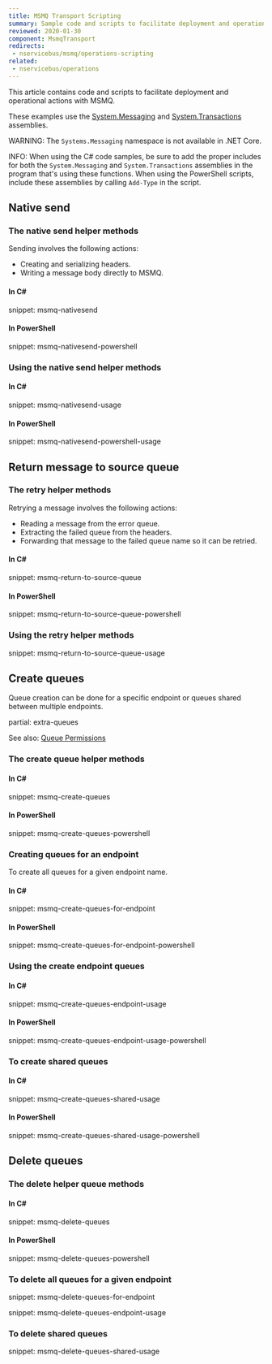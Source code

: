 ```yaml
---
title: MSMQ Transport Scripting
summary: Sample code and scripts to facilitate deployment and operational actions against MSMQ.
reviewed: 2020-01-30
component: MsmqTransport
redirects:
 - nservicebus/msmq/operations-scripting
related:
 - nservicebus/operations
---
```


This article contains code and scripts to facilitate deployment and operational actions with MSMQ.

These examples use the [System.Messaging](https://docs.microsoft.com/en-us/dotnet/api/system.messaging?view=netframework-4.8) and [System.Transactions](https://docs.microsoft.com/en-us/dotnet/api/system.transactions?view=netframework-4.8) assemblies.

WARNING: The `Systems.Messaging` namespace is not available in .NET Core.

INFO: When using the C# code samples, be sure to add the proper includes for both the `System.Messaging` and `System.Transactions` assemblies in the program that's using these functions. When using the PowerShell scripts, include these assemblies by calling `Add-Type` in the script. 


## Native send


### The native send helper methods

Sending involves the following actions:

 * Creating and serializing headers.
 * Writing a message body directly to MSMQ.


#### In C&#35;

snippet: msmq-nativesend


#### In PowerShell

snippet: msmq-nativesend-powershell


### Using the native send helper methods


#### In C&#35;

snippet: msmq-nativesend-usage


#### In PowerShell

snippet: msmq-nativesend-powershell-usage


## Return message to source queue


### The retry helper methods

Retrying a message involves the following actions:

 * Reading a message from the error queue.
 * Extracting the failed queue from the headers.
 * Forwarding that message to the failed queue name so it can be retried.


#### In C&#35;

snippet: msmq-return-to-source-queue


#### In PowerShell

snippet: msmq-return-to-source-queue-powershell


### Using the retry helper methods

snippet: msmq-return-to-source-queue-usage


## Create queues

Queue creation can be done for a specific endpoint or queues shared between multiple endpoints.

partial: extra-queues


See also: [Queue Permissions](/transports/msmq/#permissions)


### The create queue helper methods


#### In C&#35;

snippet: msmq-create-queues


#### In PowerShell

snippet: msmq-create-queues-powershell


### Creating queues for an endpoint

To create all queues for a given endpoint name.


#### In C&#35;

snippet: msmq-create-queues-for-endpoint


#### In PowerShell

snippet: msmq-create-queues-for-endpoint-powershell


### Using the create endpoint queues


#### In C&#35;

snippet: msmq-create-queues-endpoint-usage


#### In PowerShell

snippet: msmq-create-queues-endpoint-usage-powershell


### To create shared queues


#### In C&#35;

snippet: msmq-create-queues-shared-usage


#### In PowerShell

snippet: msmq-create-queues-shared-usage-powershell


## Delete queues


### The delete helper queue methods


#### In C&#35;

snippet: msmq-delete-queues


#### In PowerShell

snippet: msmq-delete-queues-powershell


### To delete all queues for a given endpoint

snippet: msmq-delete-queues-for-endpoint

snippet: msmq-delete-queues-endpoint-usage


### To delete shared queues

snippet: msmq-delete-queues-shared-usage
